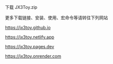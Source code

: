 下载 JX3Toy.zip

更多下载链接、安装、使用、宏命令等请转往下列网站

<https://jx3toy.github.io>

<https://jx3toy.netlify.app>

<https://jx3toy.pages.dev>

<https://jx3toy.onrender.com>
